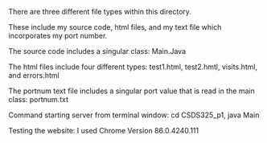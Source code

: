 There are three different file types within this directory.

These include my source code, html files, and my text file which incorporates my port number.

The source code includes a singular class: Main.Java

The html files include four different types: test1.html, test2.hmtl, visits.html, and errors.html

The portnum text file includes a singular port value that is read in the main class: portnum.txt

Command starting server from terminal window: cd CSDS325_p1, java Main

Testing the website: I used Chrome Version 86.0.4240.111